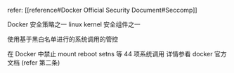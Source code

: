refer: [[reference#Docker Official Security Document#Seccomp]]

Docker 安全策略之一 linux kernel 安全组件之一

使用基于黑白名单进行的系统调用的管控 

在 Docker 中禁止 mount reboot setns 等 44 项系统调用 详情参看 docker 官方文档 (refer 第二条)
